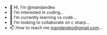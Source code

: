 - 👋 Hi, I’m @mandandeo
- 👀 I’m interested in coding...
- 🌱 I’m currently learning vs code...
- 💞️ I’m looking to collaborate on c sharp...
- 📫 How to reach me mandandeo@gmail.com...

<!---
mandandeo/mandandeo is a ✨ special ✨ repository because its `README.md` (this file) appears on your GitHub profile.
You can click the Preview link to take a look at your changes.
--->
